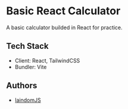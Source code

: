 # Basic React  Calculator
A basic calculator builded in React for practice.


## Tech Stack
- Client: React, TailwindCSS
- Bundler: Vite


## Authors
- [laindomJS](https://www.github.com/laindomJS)
